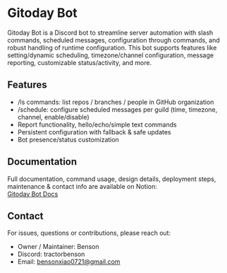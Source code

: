 # Gitoday Bot

Gitoday Bot is a Discord bot to streamline server automation with slash commands, scheduled messages, configuration through commands, and robust handling of runtime configuration. This bot supports features like setting/dynamic scheduling, timezone/channel configuration, message reporting, customizable status/activity, and more.

## Features

- /ls commands: list repos / branches / people in GitHub organization  
- /schedule: configure scheduled messages per guild (time, timezone, channel, enable/disable)  
- Report functionality, hello/echo/simple text commands  
- Persistent configuration with fallback & safe updates  
- Bot presence/status customization  


## Documentation

Full documentation, command usage, design details, deployment steps, maintenance & contact info are available on Notion:  
[Gitoday Bot Docs](https://www.notion.so/26814c20084180d5bb54faf3e15976eb?v=27614c200841807db48b000ce8fb592e&source=copy_link)


## Contact

For issues, questions or contributions, please reach out:

- Owner / Maintainer: Benson
- Discord: tractorbenson
- Email: bensonxiao0721@gmail.com

